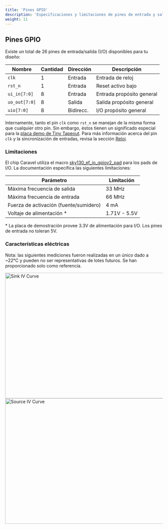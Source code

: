 ```yaml
---
title: 'Pines GPIO'
description: 'Especificaciones y limitaciones de pines de entrada y salida (GPIO)'
weight: 11
---
```


## Pines GPIO

Existe un total de 26 pines de entrada/salida (I/O) disponibles para tu diseño:

| Nombre        | Cantidad | Dirección | Descripción               |
|---------------|----------|-----------|---------------------------|
| `clk`         | 1        | Entrada   | Entrada de reloj          |
| `rst_n`       | 1        | Entrada   | Reset activo bajo         |
| `ui_in[7:0]`  | 8        | Entrada   | Entrada propósito general |
| `uo_out[7:0]` | 8        | Salida    | Salida propósito general  |
| `uio[7:0]`    | 8        | Bidirecc. | I/O propósito general     |

Internamente, tanto el pin `clk` como `rst_n` se manejan de la misma forma que cualquier otro pin. Sin embargo, éstos tienen un significado especial para la [placa demo de Tiny Tapeout](../pcb). Para más información acerca del pin `clk` y la sincronización de entradas, revisa la sección [Reloj](../clock).

### Limitaciones

El chip Caravel utiliza el macro [sky130_ef_io_gpiov2_pad](https://skywater-pdk.readthedocs.io/en/main/contents/libraries/sky130_fd_io/docs/user_guide.html#sky130-fd-io-gpiov2-additional-features) para los pads de I/O. La documentación especifica las siguientes limitaciones:

| Parámetro                              | Limitación   |
|----------------------------------------|--------------|
| Máxima frecuencia de salida            | 33 MHz       |
| Máxima frecuencia de entrada           | 66 MHz       |
| Fuerza de activación (fuente/sumidero) | 4 mA         |
| Voltaje de alimentación \*             | 1.71V - 5.5V |

\* La placa de demostración provee 3.3V de alimentación para I/O. Los pines de entrada no toleran 5V.

### Características eléctricas

Nota: las siguientes mediciones fueron realizadas en un único dado a ~22°C y pueden no ser representativas de lotes futuros. Se han proporcionado solo como referencia.

<img src="../../../specs/gpio/images/iv-curve-sink.png?featherlight=false" alt="Sink IV Curve" width="640" height="400" />

<img src="../../../specs/gpio/images/iv-curve-source.png?featherlight=false" alt="Source IV Curve" width="640" height="400" />